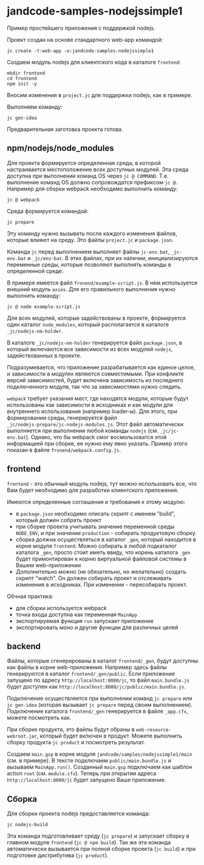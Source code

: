 jandcode-samples-nodejssimple1
==============================
                   
Пример простейшего приложения с поддержкой nodejs.

Проект создан на основе стандартного web-app командой:

```
jc create -t:web-app -o:jandcode-samples-nodejssimple1
```

Создаем модуль nodejs для клиентского кода в каталоге `frontend`:

```
mkdir frontend
cd frontend
npm init -y
```

Вносим изменения в `project.jc` для поддержки nodejs, как в примере.

Выполняем команду:
           
```
jc gen-idea
```

Предварительная заготовка проекта готова.
                         

npm/nodejs/node_modules
-----------------------

Для проекта формируется определенная среда, в которой настраивается местоположение
всех доступных модулей. Эта среда доступна при выполнении команд OS через `jc @ COMMAND`.
Т.е. выполнение команд OS должно сопровождатся префиксом `jc @`. Например для сборки
webpack необходимо выполнить команду:

```
jc @ webpack
```
       
Среда формируется командой:

```
jc prepare
```

Эту команду нужно вызывать после каждого изменения файлов, которые влияют на среду.
Это файлы `project.jc` и `package.json`. 

Команда `jc` перед выполнением выполняет файлы `jc-env.bat`, `_jc-env.bat` и `_jc/env-bat`.
В этих файлах, при их наличии, инициализируются переменные среды, которые позволяют
выполнять команды в определенной среде.

В примере имеется файл `fronend/example-script.js`. В нем используется внешний модуль 
`axios`. Для его правильного выполнения нужно выполнить команду:

```
jc @ node example-script.js
```

Для всех модулей, которые задействованы в проекте, формируется один каталог `node_modules`,
который располагается в каталоге `_jc/nodejs-nm-holder`. 

В каталоге `_jc/nodejs-nm-holder` генерируется файл `package.json`, в который включаются
все зависимости из всех модулей `nodejs`, задействованных в проекте. 

Подразумевается, что приложение разрабатывается как единое целое, и зависимости в модулях
являются совместимыми. При конфликте версий зависимостей, будет включена зависимость
из последнего подключенного модуля, так что за зависимостями нужно следить.

`webpack` требует указания мест, где находятся модули, которые будут использованы как
зависимости в исходниках и как модули для внутреннего использования (например loader-ы).
Для этого, при формировании среды, генерируется файл  
`_jc/nodejs-prepare/jc-nodejs-modules.js`. Этот файл автоматически выполняется
при выполнении любой команды `nodejs` (см. `_jc/jc-env.bat`). 
Однако, что бы webpack смог восмользоватся этой информацией при сборке,
ее нужно ему явно указать. Пример этого показан в файле `fronend/webpack.config.js`.


frontend
--------

`frontend` - это обычный модуль nodejs, тут можно использовать все, что Вам будет
необходимо для разработки клиентского приложения. 

Имеются определенные соглашения и требования к этому модулю:

* в `package.json` необходимо описать скрипт с именем "build", который должен собрать
  проект
* при сборке проекта учитывать значение переменной среды `NODE_ENV`, и при 
  значении `production` - собирать продуктовую сборку.  
* сборка должна осуществляться в каталог `_gen`, который находится в корне модуля `frontend`.
  Можно собирать в любой подкаталог каталога `_gen`, просто стоит иметь ввиду,
  что корень каталога `_gen` будет примонтирован к корню виртуальной файловой системы
  в Вашем web-приложении
* Дополнительно можно (не обязательно, но желательно) создать скрипт "watch". 
  Он должен собирать проект и отслеживать изменения в исходниках. 
  При изменении - пересобирать проект.

Обчная практика:

* для сборки используется webpack
* точка входа доступна как переменная `MainApp`
* экспортируемая функция `run` запускает приложение
* экспортировать моно и другие функции для различных целей

backend
-------

Файлы, которые сгенерированы в каталог `frontend/_gen`, будут доступны как 
файлы в корне web-приложения. Например здесь файлы генерируются в каталог
`frontend/_gen/public`. Если приложение запущено по адресу
`http://localhost:8080/jc`, то файл `main.bundle.js` будет доступен как
`http://localhost:8080/jc/public/main.bundle.js`.

Подключение осуществляется при выполнении команд `jc prepare` или `jc gen-idea` 
(которая вызывает `jc prepare` перед своим выполнением). Подключение каталога 
`frontend/_gen` генерируется в файле `_app.cfx`, можете посмотреть как.

При сборке продукта, это файлы будут обраны в `web-resource-webroot.jar`,
который будет включен в продукт. Можете выполнить сборку продукта
`jc product` и посмотреть результат.

Создаем `main.gsp` в корне модуля `jandcode/samples/nodejssimple1/main`
(см. в примере). В тексте подключаем `public/main.bundle.js` и вызываем
`MainApp.run()`. Созданный `main.gsp` подключаем как шаблон action `root`
(см. `module.cfx`). Теперь при открытии адреса `http://localhost:8080/jc`
будет запущено Ваше приложение.
         

Сборка
------

Для сборки проекта nodejs предоставляется команда:

```
jc nodejs-build
```

Эта команда подготовливает среду (`jc prepare`) и запускает сборку в главном модуле
`frontend` (`jc @ npm build`). Так же эта команда автоматически вызывается при полной
сборке проекта (`jc build`) и при подготовке дистрибутива (`jc product`).

